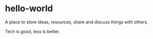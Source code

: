 # hello-world
A place to store ideas, resources, share and discuss things with others.

Tech is good, less is better.
